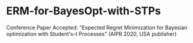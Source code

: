 # ERM-for-BayesOpt-with-STPs
Conference Paper Accepted: "Expected Regret Minimization for Bayesian optimization with Student's-t Processes" (AIPR 2020, USA publisher)
